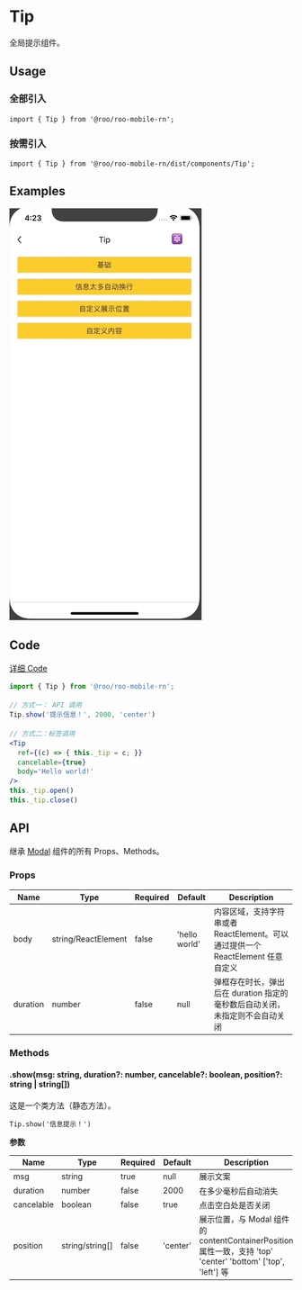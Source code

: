 # Tip

全局提示组件。

## Usage

### 全部引入
```
import { Tip } from '@roo/roo-mobile-rn';
```

### 按需引入
```
import { Tip } from '@roo/roo-mobile-rn/dist/components/Tip';
```

## Examples

![image](../images/Tip/1.gif)

## Code
[详细 Code](../../examples/Tip/index.tsx)

```jsx
import { Tip } from '@roo/roo-mobile-rn';

// 方式一： API 调用
Tip.show('提示信息！', 2000, 'center')

// 方式二：标签调用
<Tip
  ref={(c) => { this._tip = c; }}
  cancelable={true}
  body='Hello world!'
/>
this._tip.open()
this._tip.close()

```

## API

继承 [Modal](./Modal.md) 组件的所有 Props、Methods。

### Props

| Name | Type | Required | Default | Description |
| ---- | ---- | ---- | ---- | ---- |
| body | string/ReactElement | false | 'hello world' | 内容区域，支持字符串或者 ReactElement。可以通过提供一个 ReactElement 任意自定义  |
| duration | number | false | null | 弹框存在时长，弹出后在 duration 指定的毫秒数后自动关闭，未指定则不会自动关闭 |

### Methods

#### .show(msg: string, duration?: number, cancelable?: boolean, position?: string | string[])

这是一个类方法（静态方法）。

```
Tip.show('信息提示！')
```

**参数**

| Name | Type | Required | Default | Description |
| ---- | ---- | ---- | ---- | ---- |
| msg | string | true | null | 展示文案 |
| duration | number | false | 2000 | 在多少毫秒后自动消失 |
| cancelable | boolean | false | true | 点击空白处是否关闭 |
| position | string/string[] | false | 'center' | 展示位置，与 Modal 组件的 contentContainerPosition 属性一致，支持 'top' 'center' 'bottom' ['top', 'left'] 等 |
